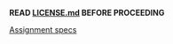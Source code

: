

**READ [LICENSE.md](LICENSE.md) BEFORE PROCEEDING**

[Assignment specs](https://sites.ualberta.ca/~denilson/cmput391-winter-2019-programming-project-part-2.html)

